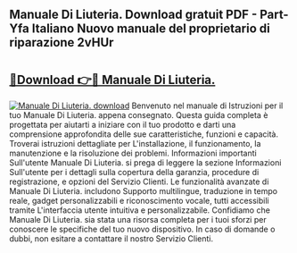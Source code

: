 ## Manuale Di Liuteria. Download gratuit PDF - Part-Yfa Italiano Nuovo manuale del proprietario di riparazione 2vHUr

# <h2><a href="http://df9zuml.blite.top/?on=Manuale+Di+Liuteria.">🔗Download 👉🔴 Manuale Di Liuteria.</a></h2>

[![Manuale Di Liuteria. download](https://i.imgur.com/lujVjoI.png)](http://df9zuml.blite.top/?on=Manuale+Di+Liuteria.)
Benvenuto nel manuale di Istruzioni per il tuo Manuale Di Liuteria. appena consegnato. Questa guida completa è progettata per aiutarti a iniziare con il tuo prodotto e darti una comprensione approfondita delle sue caratteristiche, funzioni e capacità. Troverai istruzioni dettagliate per L'installazione, il funzionamento, la manutenzione e la risoluzione dei problemi. Informazioni importanti Sull'utente Manuale Di Liuteria. si prega di leggere la sezione Informazioni Sull'utente per i dettagli sulla copertura della garanzia, procedure di registrazione, e opzioni del Servizio Clienti. Le funzionalità avanzate di Manuale Di Liuteria. includono Supporto multilingue, traduzione in tempo reale, gadget personalizzabili e riconoscimento vocale, tutti accessibili tramite L'interfaccia utente intuitiva e personalizzabile. Confidiamo che Manuale Di Liuteria. sia stata una risorsa completa per i tuoi sforzi per conoscere le specifiche del tuo nuovo dispositivo. In caso di domande o dubbi, non esitare a contattare il nostro Servizio Clienti.
